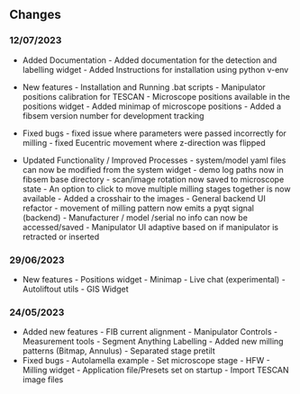 ## Changes

### 12/07/2023

- Added Documentation
      - Added documentation for the detection and labelling widget
      - Added Instructions for installation using python v-env

- New features
      - Installation and Running .bat scripts
      - Manipulator positions calibration for TESCAN
      - Microscope positions available in the positions widget
      - Added minimap of microscope positions
      - Added a fibsem version number for development tracking

- Fixed bugs
      - fixed issue where parameters were passed incorrectly for milling
      - fixed Eucentric movement where z-direction was flipped 

- Updated Functionality / Improved Processes
      - system/model yaml files can now be modified from the system widget
      - demo log paths now in fibsem base directory
      - scan/image rotation now saved to microscope state
      - An option to click to move multiple milling stages together is now available
      - Added a crosshair to the images
      - General backend UI refactor
      - movement of milling pattern now emits a pyqt signal (backend)
      - Manufacturer / model /serial no info can now be accessed/saved 
      - Manipulator UI adaptive based on if manipulator is retracted or inserted 


### 29/06/2023

- New features
      - Positions widget 
      - Minimap 
      - Live chat (experimental)
      - Autoliftout utils
      - GIS Widget 

### 24/05/2023

- Added new features
      - FIB current alignment
      - Manipulator Controls
      - Measurement tools
      - Segment Anything Labelling
      - Added new milling patterns (Bitmap, Annulus)
      - Separated stage pretilt 
- Fixed bugs
      - Autolamella example
      - Set microscope stage
      - HFW 
      - Milling widget
      - Application file/Presets set on startup
      - Import TESCAN image files 


